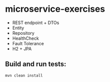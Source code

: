 # microservice-exercises

- REST endpoint + DTOs
- Entity
- Repository
- HealthCheck
- Fault Tolerance
- H2 + JPA


## Build and run tests:
```shell script
mvn clean install
```